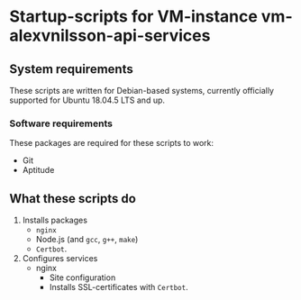 # Startup-scripts for VM-instance vm-alexvnilsson-api-services

## System requirements

These scripts are written for Debian-based systems, currently officially supported for Ubuntu 18.04.5 LTS and up.

### Software requirements

These packages are required for these scripts to work:

- Git
- Aptitude

## What these scripts do

1. Installs packages
    - `nginx`
    - Node.js (and `gcc`, `g++`, `make`)
    - `Certbot`.
2. Configures services
    - nginx
        - Site configuration
        - Installs SSL-certificates with `Certbot`.
